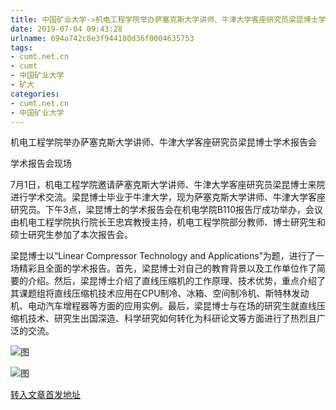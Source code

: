 ```yaml
---
title: 中国矿业大学->机电工程学院举办萨塞克斯大学讲师、牛津大学客座研究员梁昆博士学术报告会 | cumt.net.cn
date: 2019-07-04 09:43:28
urlname: 694a742c8e3f944180d36f0004635753
tags: 
- cumt.net.cn
- cumt
- 中国矿业大学
- 矿大
categories:
- cumt.net.cn
- 中国矿业大学
---
```



机电工程学院举办萨塞克斯大学讲师、牛津大学客座研究员梁昆博士学术报告会

学术报告会现场

7月1日，机电工程学院邀请萨塞克斯大学讲师、牛津大学客座研究员梁昆博士来院进行学术交流。梁昆博士毕业于牛津大学，现为萨塞克斯大学讲师、牛津大学客座研究员。下午3点，梁昆博士的学术报告会在机电学院B110报告厅成功举办，会议由机电工程学院执行院长王忠宾教授主持，机电工程学院部分教师、博士研究生和硕士研究生参加了本次报告会。

梁昆博士以“Linear Compressor Technology and Applications”为题，进行了一场精彩且全面的学术报告。首先，梁昆博士对自己的教育背景以及工作单位作了简要的介绍。然后，梁昆博士介绍了直线压缩机的工作原理、技术优势，重点介绍了其课题组将直线压缩机技术应用在CPU制冷、冰箱、空间制冷机、斯特林发动机、电动汽车增程器等方面的应用实例。最后，梁昆博士与在场的研究生就直线压缩机技术、研究生出国深造、科学研究如何转化为科研论文等方面进行了热烈且广泛的交流。



![图](http://xwzx.cumt.edu.cn/_upload/article/images/26/67/b847ee1040d39a9d02fe05084b48/b2e92431-c569-46dd-8555-6287d1161cec.jpg)

![图](http://xwzx.cumt.edu.cn/_upload/article/images/26/67/b847ee1040d39a9d02fe05084b48/db6196bf-948b-4116-bb1b-97d657bda2f5.jpg)

[转入文章首发地址](http://xwzx.cumt.edu.cn/1c/c4/c523a531652/page.htm)